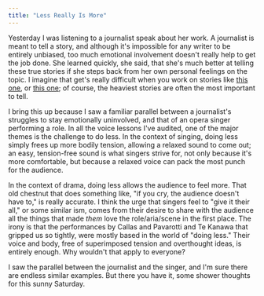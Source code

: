 ```yaml
---
title: "Less Really Is More"
---
```


<p>
	Yesterday I was listening to a journalist speak about her work. A journalist is meant to tell a story, and although it's impossible for any writer to be entirely unbiased, too much emotional involvement doesn't really help to get the job done. She learned quickly, she said, that she's much better at telling these true stories if she steps back from her own personal feelings on the topic. I imagine that get's really difficult when you work on stories like <a href="http://www.cbc.ca/m/news/the-unsolved-murder-of-leah-anderson-1.3000903" target="_blank" data-mce-href="http://www.cbc.ca/m/news/the-unsolved-murder-of-leah-anderson-1.3000903">this one</a>, or <a href="http://www.dailymail.co.uk/news/article-2828862/Husband-tells-agony-death-Jehovah-s-Witness-wife-refused-blood-transfusion-C-section.html" target="_blank" data-mce-href="http://www.dailymail.co.uk/news/article-2828862/Husband-tells-agony-death-Jehovah-s-Witness-wife-refused-blood-transfusion-C-section.html">this one</a>; of course, the heaviest stories are often the most important to tell.
</p>
<p>
	I bring this up because I saw a familiar parallel between a journalist's struggles to stay emotionally uninvolved, and that of an opera singer performing a role. In all the voice lessons I've audited, one of the major themes is the challenge to do less. In the context of singing, doing less simply frees up more bodily tension, allowing a relaxed sound to come out; an easy, tension-free sound is what singers strive for, not only because it's more comfortable, but because a relaxed voice can pack the most punch for the audience.
</p>
<p>
	In the context of drama, doing less allows the audience to feel more. That old chestnut that does something like, "if you cry, the audience doesn't have to," is really accurate. I think the urge that singers feel to "give it their all," or some similar ism, comes from their desire to share with the audience all the things that made <em>them</em> love the role/aria/scene in the first place. The irony is that the performances by Callas and Pavarotti and Te Kanawa that gripped us so tightly, were mostly based in the world of "doing less." Their voice and body, free of superimposed tension and overthought ideas, is entirely enough. Why wouldn't that apply to everyone?
</p>
<p>
	I saw the parallel between the journalist and the singer, and I'm sure there are endless similar examples. But there you have it, some shower thoughts for this sunny Saturday.
</p>

